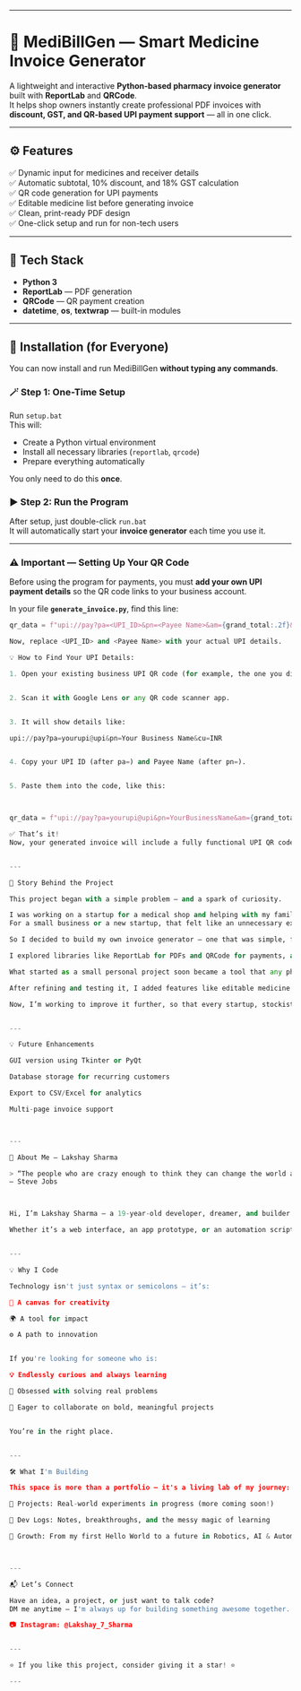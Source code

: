 
---

# 💊 MediBillGen — Smart Medicine Invoice Generator  

A lightweight and interactive **Python-based pharmacy invoice generator** built with **ReportLab** and **QRCode**.  
It helps shop owners instantly create professional PDF invoices with **discount, GST, and QR-based UPI payment support** — all in one click.  

---

## ⚙️ Features  

✅ Dynamic input for medicines and receiver details  
✅ Automatic subtotal, 10% discount, and 18% GST calculation  
✅ QR code generation for UPI payments  
✅ Editable medicine list before generating invoice  
✅ Clean, print-ready PDF design  
✅ One-click setup and run for non-tech users  

---

## 🧠 Tech Stack  

- **Python 3**  
- **ReportLab** — PDF generation  
- **QRCode** — QR payment creation  
- **datetime**, **os**, **textwrap** — built-in modules  

---

## 🧰 Installation (for Everyone)  

You can now install and run MediBillGen **without typing any commands**.  

### 🪄 Step 1: One-Time Setup  
Run `setup.bat`  
This will:  
- Create a Python virtual environment  
- Install all necessary libraries (`reportlab`, `qrcode`)  
- Prepare everything automatically  

You only need to do this **once**.  

### ▶️ Step 2: Run the Program  
After setup, just double-click `run.bat`  
It will automatically start your **invoice generator** each time you use it.  

---

### ⚠️ Important — Setting Up Your QR Code  

Before using the program for payments, you must **add your own UPI payment details** so the QR code links to your business account.  

In your file **`generate_invoice.py`**, find this line:  

```python
qr_data = f"upi://pay?pa=<UPI_ID>&pn=<Payee Name>&am={grand_total:.2f}&cu=INR"

Now, replace <UPI_ID> and <Payee Name> with your actual UPI details.

💡 How to Find Your UPI Details:

1. Open your existing business UPI QR code (for example, the one you display at your shop).


2. Scan it with Google Lens or any QR code scanner app.


3. It will show details like:

upi://pay?pa=yourupi@upi&pn=Your Business Name&cu=INR


4. Copy your UPI ID (after pa=) and Payee Name (after pn=).


5. Paste them into the code, like this:



qr_data = f"upi://pay?pa=yourupi@upi&pn=YourBusinessName&am={grand_total:.2f}&cu=INR"

✅ That’s it!
Now, your generated invoice will include a fully functional UPI QR code linked to your payment account.


---

🧩 Story Behind the Project

This project began with a simple problem — and a spark of curiosity.

I was working on a startup for a medical shop and helping with my family’s pharmacy business. While setting up the billing process, I realized that most invoice generator apps cost ₹500–₹1000 per month.
For a small business or a new startup, that felt like an unnecessary expense — especially for something that could be automated with a bit of code.

So I decided to build my own invoice generator — one that was simple, free, and efficient.

I explored libraries like ReportLab for PDFs and QRCode for payments, and gradually built this tool from scratch. It wasn’t just about saving money — it was about learning, building, and creating something useful for others like me.

What started as a small personal project soon became a tool that any pharmacy or small business could use to make professional invoices without monthly costs.

After refining and testing it, I added features like editable medicine lists, GST and discount calculations, and UPI QR support — turning it into something truly practical.

Now, I’m working to improve it further, so that every startup, stockist, or local pharmacist can use it effortlessly.


---

💡 Future Enhancements

GUI version using Tkinter or PyQt

Database storage for recurring customers

Export to CSV/Excel for analytics

Multi-page invoice support



---

👋 About Me — Lakshay Sharma

> “The people who are crazy enough to think they can change the world are the ones who do.”
— Steve Jobs



Hi, I’m Lakshay Sharma — a 19-year-old developer, dreamer, and builder on a mission to turn ideas into reality through code.

Whether it’s a web interface, an app prototype, or an automation script — I believe every line of code brings me closer to shaping the future I imagine.


---

💡 Why I Code

Technology isn't just syntax or semicolons — it’s:

🎨 A canvas for creativity

🌍 A tool for impact

⚙️ A path to innovation


If you're looking for someone who is:

💡 Endlessly curious and always learning

🧠 Obsessed with solving real problems

🤝 Eager to collaborate on bold, meaningful projects


You’re in the right place.


---

🛠 What I'm Building

This space is more than a portfolio — it's a living lab of my journey:

🔗 Projects: Real-world experiments in progress (more coming soon!)

📓 Dev Logs: Notes, breakthroughs, and the messy magic of learning

🌱 Growth: From my first Hello World to a future in Robotics, AI & Automation



---

📬 Let’s Connect

Have an idea, a project, or just want to talk code?
DM me anytime — I'm always up for building something awesome together.

📷 Instagram: @Lakshay_7_Sharma


---

⭐ If you like this project, consider giving it a star! ⭐

---
